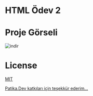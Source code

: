# HTML Ödev 2

# Proje Görseli 

![indir](https://user-images.githubusercontent.com/64092471/205983325-7dae7324-825a-4970-878a-c725accba4d9.png)

# License
[MIT](https://choosealicense.com/licenses/mit/)

[Patika.Dev katkıları için teşekkür ederim...](https://app.patika.dev) 